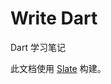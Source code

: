 # Write Dart

Dart 学习笔记

此文档使用 [Slate](https://github.com/slatedocs/slate/wiki/Using-Slate-Natively) 构建。

